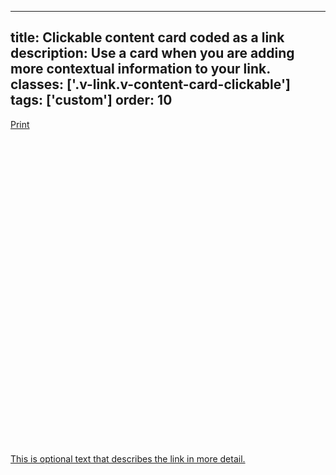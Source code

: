 <!--
 *              Copyright (c) 2025 Visa, Inc.
 *
 * Licensed under the Apache License, Version 2.0 (the "License");
 * you may not use this file except in compliance with the License.
 * You may obtain a copy of the License at
 *
 *         http://www.apache.org/licenses/LICENSE-2.0
 *
 * Unless required by applicable law or agreed to in writing, software
 * distributed under the License is distributed on an "AS IS" BASIS,
 * WITHOUT WARRANTIES OR CONDITIONS OF ANY KIND, either express or implied.
 * See the License for the specific language governing permissions and
 * limitations under the License.
 *
 -->
---
title: Clickable content card coded as a link
description: Use a card when you are adding more contextual information to your link. 
classes: ['.v-link.v-content-card-clickable']
tags: ['custom']
order: 10
---

<a class="v-link v-link-no-underline v-content-card v-content-card-clickable" href="./link">
  <div class="v-content-card-body v-flex v-flex-col v-gap-4">
    <div class="v-flex v-flex-row v-align-items-center v-gap-4">
      Print
      <svg aria-hidden="true" class="v-icon v-icon-generic v-icon-tiny v-icon-information" focusable="false" viewbox="0 0 16 16">
        <use href="#visa-device-printer-tiny">
        </use>
      </svg>
    </div>
    <p>
      This is optional text that describes the link in more detail.
    </p>
  </div>
</a>
